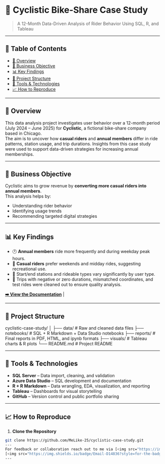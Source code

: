 # 🚴 Cyclistic Bike-Share Case Study  
> A 12-Month Data-Driven Analysis of Rider Behavior Using SQL, R, and Tableau

---

## 📌 Table of Contents
- [📌 Overview](#overview)
- [🎯 Business Objective](#business-objective)
- [📊 Key Findings](#key-findings)
- [📁 Project Structure](#project-structure)
- [🧰 Tools & Technologies](#tools--technologies)
- [📈 How to Reproduce](#how-to-reproduce)


---

## 📌 Overview

This data analysis project investigates user behavior over a 12-month period (July 2024 – June 2025) for **Cyclistic**, a fictional bike-share company based in Chicago.  
The aim is to uncover how **casual riders** and **annual members** differ in ride patterns, station usage, and trip durations. Insights from this case study were used to support data-driven strategies for increasing annual memberships.

---

## 🎯 Business Objective

Cyclistic aims to grow revenue by **converting more casual riders into annual members**.  
This analysis helps by:
- Understanding rider behavior
- Identifying usage trends
- Recommending targeted digital strategies

---

## 📊 Key Findings

- 🕐 **Annual members** ride more frequently and during weekday peak hours.
- 📆 **Casual riders** prefer weekends and midday rides, suggesting recreational use.
- 📍 Start/end stations and rideable types vary significantly by user type.
- 🚫 Trips with negative or zero durations, mismatched coordinates, and test rides were cleaned out to ensure quality analysis.

**[➡️ View the Documentation](https://github.com/MeLike-25/Data-Analytics/blob/518cdef2d453fb5935fbd9c4a3d5f05c104add11/Cyclistic-Case-Study/Cyclistic_Case_Study_Final_Report.pdf)** | 

---

## 📁 Project Structure

cyclistic-case-study/
│
├── data/ # Raw and cleaned data files
├── notebooks/ # SQL + R Markdown + Data Studio notebooks
├── reports/ # Final reports in PDF, HTML, and ipynb formats
├── visuals/ # Tableau charts & R plots
└── README.md # Project README

---

## 🧰 Tools & Technologies

- **SQL Server** – Data import, cleaning, and validation
- **Azure Data Studio** – SQL development and documentation
- **R + R Markdown** – Data wrangling, EDA, visualization, and reporting
- **Tableau** – Dashboards for visual storytelling
- **GitHub** – Version control and public portfolio sharing

---

## 📈 How to Reproduce

1. **Clone the Repository**  
```bash
git clone https://github.com/MeLike-25/cyclistic-case-study.git
---
For feedback or collaboration reach out to me via [<img src="https://img.shields.io/badge/LinkedIn-0077B5?style=for-the-badge&logo=linkedin&logoColor=white" alt="LinkedIn">](https://www.linkedin.com/in/sibeso-like-228072191)
[<img src="https://img.shields.io/badge/Email-D14836?style=for-the-badge&logo=gmail&logoColor=white" alt="Email">](mailto:sibesolike@gmail.com)
---
